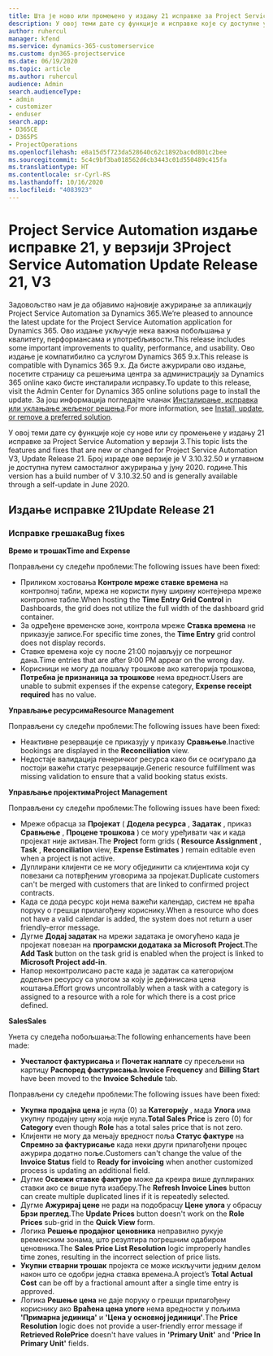 ```yaml
---
title: Шта је ново или промењено у издању 21 исправке за Project Service Automation у верзији 3
description: У овој теми дате су функције и исправке које су доступне у издању 21 исправке за Project Service Automation у верзији 3.
author: ruhercul
manager: kfend
ms.service: dynamics-365-customerservice
ms.custom: dyn365-projectservice
ms.date: 06/19/2020
ms.topic: article
ms.author: ruhercul
audience: Admin
search.audienceType:
- admin
- customizer
- enduser
search.app:
- D365CE
- D365PS
- ProjectOperations
ms.openlocfilehash: e8a15d5f723da528640c62c1892bac0d801c2bee
ms.sourcegitcommit: 5c4c9bf3ba018562d6cb3443c01d550489c415fa
ms.translationtype: HT
ms.contentlocale: sr-Cyrl-RS
ms.lasthandoff: 10/16/2020
ms.locfileid: "4083923"
---
```

# <a name="project-service-automation-update-release-21-v3"></a><span data-ttu-id="8d0a9-103">Project Service Automation издање исправке 21, у верзији 3</span><span class="sxs-lookup"><span data-stu-id="8d0a9-103">Project Service Automation Update Release 21, V3</span></span>

<span data-ttu-id="8d0a9-104">Задовољство нам је да објавимо најновије ажурирање за апликацију Project Service Automation за Dynamics 365.</span><span class="sxs-lookup"><span data-stu-id="8d0a9-104">We’re pleased to announce the latest update for the Project Service Automation application for Dynamics 365.</span></span> <span data-ttu-id="8d0a9-105">Ово издање укључује нека важна побољшања у квалитету, перформансама и употребљивости.</span><span class="sxs-lookup"><span data-stu-id="8d0a9-105">This release includes some important improvements to quality, performance, and usability.</span></span> <span data-ttu-id="8d0a9-106">Ово издање је компатибилно са услугом Dynamics 365 9.x.</span><span class="sxs-lookup"><span data-stu-id="8d0a9-106">This release is compatible with Dynamics 365 9.x.</span></span> <span data-ttu-id="8d0a9-107">Да бисте ажурирали ово издање, посетите страницу са решењима центра за администрацију за Dynamics 365 online како бисте инсталирали исправку.</span><span class="sxs-lookup"><span data-stu-id="8d0a9-107">To update to this release, visit the Admin Center for Dynamics 365 online solutions page to install the update.</span></span> <span data-ttu-id="8d0a9-108">За још информација погледајте чланак [Инсталирање, исправка или уклањање жељеног решења](https://docs.microsoft.com/power-platform/admin/install-remove-preferred-solution).</span><span class="sxs-lookup"><span data-stu-id="8d0a9-108">For more information, see [Install, update, or remove a preferred solution](https://docs.microsoft.com/power-platform/admin/install-remove-preferred-solution).</span></span>

<span data-ttu-id="8d0a9-109">У овој теми дате су функције које су нове или су промењене у издању 21 исправке за Project Service Automation у верзији 3.</span><span class="sxs-lookup"><span data-stu-id="8d0a9-109">This topic lists the features and fixes that are new or changed for Project Service Automation V3, Update Release 21.</span></span> <span data-ttu-id="8d0a9-110">Број израде ове верзије је V 3.10.32.50 и углавном је доступна путем самосталног ажурирања у јуну 2020. године.</span><span class="sxs-lookup"><span data-stu-id="8d0a9-110">This version has a build number of V 3.10.32.50 and is generally available through a self-update in June 2020.</span></span>

## <a name="update-release-21"></a><span data-ttu-id="8d0a9-111">Издање исправке 21</span><span class="sxs-lookup"><span data-stu-id="8d0a9-111">Update Release 21</span></span>

### <a name="bug-fixes"></a><span data-ttu-id="8d0a9-112">Исправке грешака</span><span class="sxs-lookup"><span data-stu-id="8d0a9-112">Bug fixes</span></span>

<span data-ttu-id="8d0a9-113">**Време и трошак**</span><span class="sxs-lookup"><span data-stu-id="8d0a9-113">**Time and Expense**</span></span>

<span data-ttu-id="8d0a9-114">Поправљени су следећи проблеми:</span><span class="sxs-lookup"><span data-stu-id="8d0a9-114">The following issues have been fixed:</span></span>

- <span data-ttu-id="8d0a9-115">Приликом хостовања **Контроле мреже ставке времена** на контролној табли, мрежа не користи пуну ширину контејнера мреже контролне табле.</span><span class="sxs-lookup"><span data-stu-id="8d0a9-115">When hosting the **Time Entry Grid Control** in Dashboards, the grid does not utilize the full width of the dashboard grid container.</span></span>
- <span data-ttu-id="8d0a9-116">За одређене временске зоне, контрола мреже **Ставка времена** не приказује записе.</span><span class="sxs-lookup"><span data-stu-id="8d0a9-116">For specific time zones, the **Time Entry** grid control does not display records.</span></span>
- <span data-ttu-id="8d0a9-117">Ставке времена које су после 21:00 појављују се погрешног дана.</span><span class="sxs-lookup"><span data-stu-id="8d0a9-117">Time entries that are after 9:00 PM appear on the wrong day.</span></span>
- <span data-ttu-id="8d0a9-118">Корисници не могу да пошаљу трошкове ако категорија трошкова, **Потребна је признаница за трошкове** нема вредност.</span><span class="sxs-lookup"><span data-stu-id="8d0a9-118">Users are unable to submit expenses if the expense category, **Expense receipt required** has no value.</span></span>

<span data-ttu-id="8d0a9-119">**Управљање ресурсима**</span><span class="sxs-lookup"><span data-stu-id="8d0a9-119">**Resource Management**</span></span>

<span data-ttu-id="8d0a9-120">Поправљени су следећи проблеми:</span><span class="sxs-lookup"><span data-stu-id="8d0a9-120">The following issues have been fixed:</span></span>

- <span data-ttu-id="8d0a9-121">Неактивне резервације се приказују у приказу **Сравњење**.</span><span class="sxs-lookup"><span data-stu-id="8d0a9-121">Inactive bookings are displayed in the **Reconciliation** view.</span></span>
- <span data-ttu-id="8d0a9-122">Недостаје валидација генеричког ресурса како би се осигурало да постоји важећи статус резервације.</span><span class="sxs-lookup"><span data-stu-id="8d0a9-122">Generic resource fulfillment was missing validation to ensure that a valid booking status exists.</span></span>

<span data-ttu-id="8d0a9-123">**Управљање пројектима**</span><span class="sxs-lookup"><span data-stu-id="8d0a9-123">**Project Management**</span></span>

<span data-ttu-id="8d0a9-124">Поправљени су следећи проблеми:</span><span class="sxs-lookup"><span data-stu-id="8d0a9-124">The following issues have been fixed:</span></span>

- <span data-ttu-id="8d0a9-125">Мреже обрасца за **Пројекат** ( **Додела ресурса** , **Задатак** , приказ **Сравњење** , **Процене трошкова** ) се могу уређивати чак и када пројекат није активан.</span><span class="sxs-lookup"><span data-stu-id="8d0a9-125">The **Project** form grids ( **Resource Assignment** , **Task** , **Reconciliation** view, **Expense Estimates** ) remain editable even when a project is not active.</span></span>
- <span data-ttu-id="8d0a9-126">Дуплирани клијенти се не могу објединити са клијентима који су повезани са потврђеним уговорима за пројекат.</span><span class="sxs-lookup"><span data-stu-id="8d0a9-126">Duplicate customers can't be merged with customers that are linked to confirmed project contracts.</span></span>
- <span data-ttu-id="8d0a9-127">Када се дода ресурс који нема важећи календар, систем не враћа поруку о грешци прилагођену кориснику.</span><span class="sxs-lookup"><span data-stu-id="8d0a9-127">When a resource who does not have a valid calendar is added, the system does not return a user friendly-error message.</span></span>
- <span data-ttu-id="8d0a9-128">Дугме **Додај задатак** на мрежи задатака је омогућено када је пројекат повезан на **програмски додатака за Microsoft Project**.</span><span class="sxs-lookup"><span data-stu-id="8d0a9-128">The **Add Task** button on the task grid is enabled when the project is linked to **Microsoft Project add-in**.</span></span>
- <span data-ttu-id="8d0a9-129">Напор неконтролисано расте када је задатак са категоријом додељен ресурсу са улогом за коју је дефинисана цена коштања.</span><span class="sxs-lookup"><span data-stu-id="8d0a9-129">Effort grows uncontrollably when a task with a category is assigned to a resource with a role for which there is a cost price defined.</span></span>

<span data-ttu-id="8d0a9-130">**Sales**</span><span class="sxs-lookup"><span data-stu-id="8d0a9-130">**Sales**</span></span>

<span data-ttu-id="8d0a9-131">Унета су следећа побољшања:</span><span class="sxs-lookup"><span data-stu-id="8d0a9-131">The following enhancements have been made:</span></span>

- <span data-ttu-id="8d0a9-132">**Учесталост фактурисања** и **Почетак наплате** су пресељени на картицу **Распоред фактурисања**.</span><span class="sxs-lookup"><span data-stu-id="8d0a9-132">**Invoice Frequency** and **Billing Start** have been moved to the **Invoice Schedule** tab.</span></span>

<span data-ttu-id="8d0a9-133">Поправљени су следећи проблеми:</span><span class="sxs-lookup"><span data-stu-id="8d0a9-133">The following issues have been fixed:</span></span>

- <span data-ttu-id="8d0a9-134">**Укупна продајна цена** је нула (0) за **Категорију** , мада **Улога** има укупну продајну цену која није нула.</span><span class="sxs-lookup"><span data-stu-id="8d0a9-134">**Total Sales Price** is zero (0) for **Category** even though **Role** has a total sales price that is not zero.</span></span>
- <span data-ttu-id="8d0a9-135">Клијенти не могу да мењају вредност поља **Статус фактуре** на **Спремно за фактурисање** када неки други прилагођени процес ажурира додатно поље.</span><span class="sxs-lookup"><span data-stu-id="8d0a9-135">Customers can't change the value of the **Invoice Status** field to **Ready for invoicing** when another customized process is updating an additional field.</span></span>
- <span data-ttu-id="8d0a9-136">Дугме **Освежи ставке фактуре** може да креира више дуплираних ставки ако се више пута изаберу.</span><span class="sxs-lookup"><span data-stu-id="8d0a9-136">The **Refresh Invoice Lines** button can create multiple duplicated lines if it is repeatedly selected.</span></span>
- <span data-ttu-id="8d0a9-137">Дугме **Ажурирај цене** не ради на подобрасцу **Цене улога** у обрасцу **Брзи преглед**.</span><span class="sxs-lookup"><span data-stu-id="8d0a9-137">The **Update Prices** button doesn't work on the **Role Prices** sub-grid in the **Quick View** form.</span></span>
- <span data-ttu-id="8d0a9-138">Логика **Решење продајног ценовника** неправилно рукује временским зонама, што резултира погрешним одабиром ценовника.</span><span class="sxs-lookup"><span data-stu-id="8d0a9-138">The **Sales Price List Resolution** logic improperly handles time zones, resulting in the incorrect selection of price lists.</span></span>
- <span data-ttu-id="8d0a9-139">**Укупни стварни трошак** пројекта се може искључити једним делом након што се одобри једна ставка времена.</span><span class="sxs-lookup"><span data-stu-id="8d0a9-139">A project’s **Total Actual Cost** can be off by a fractional amount after a single time entry is approved.</span></span>
- <span data-ttu-id="8d0a9-140">Логика **Решење цена** не даје поруку о грешци прилагођену кориснику ако **Враћена цена улоге** нема вредности у пољима **'Примарна јединица'** и **'Цена у основној јединици'**.</span><span class="sxs-lookup"><span data-stu-id="8d0a9-140">The **Price Resolution** logic does not provide a user-friendly error message if **Retrieved RolePrice** doesn't have values in **'Primary Unit'** and **'Price In Primary Unit'** fields.</span></span>

